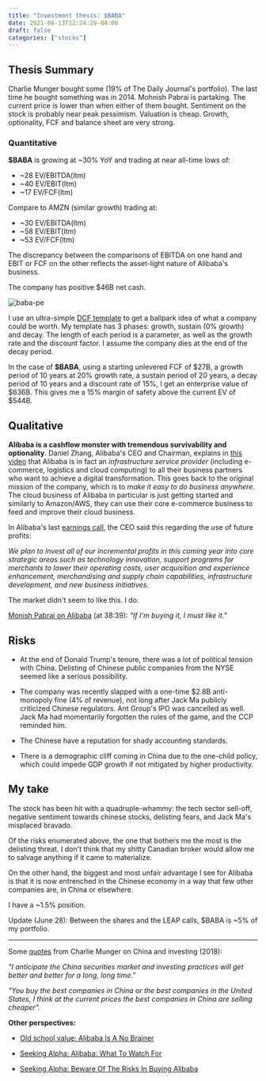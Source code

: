 ```yaml
---
title: "Investment thesis: $BABA"
date: 2021-06-13T12:24:29-04:00
draft: false
categories: ["stocks"]
---
```


## Thesis Summary

Charlie Munger bought some (19% of The Daily Journal's portfolio). The last time he bought something was in 2014. Mohnish Pabrai is partaking. The current price is lower than when either of them bought. Sentiment on the stock is probably near peak pessimism. Valuation is cheap. Growth, optionality, FCF and balance sheet are very strong.

### Quantitative

**$BABA** is growing at ~30% YoY and trading at near all-time lows of:

- ~28 EV/EBITDA(ltm)
- ~40 EV/EBIT(ltm) 
- ~17 EV/FCF(ltm)

Compare to AMZN (similar growth) trading at:

- ~30 EV/EBITDA(ltm)
- ~58 EV/EBIT(ltm)
- ~53 EV/FCF(ltm)

The discrepancy between the comparisons of EBITDA on one hand and EBIT or FCF on the other reflects the asset-light nature of Alibaba's business. 

The company has positive $46B net cash.

![baba-pe](/images/baba_pe.png)

I use an ultra-simple [DCF template](https://drive.google.com/file/d/18KAj4J1ndalSJ8_fb1SqX7LTxa2rauv4/view?usp=sharing) to get a ballpark idea of what a company could be worth. My template has 3 phases: growth, sustain (0% growth) and decay. The length of each period is a parameter, as well as the growth rate and the discount factor. I assume the company dies at the end of the decay period.

In the case of **$BABA**, using a starting unlevered FCF of $27B, a growth period of 10 years at 20% growth rate, a sustain period of 20 years, a decay period of 10 years and a discount rate of 15%, I get an enterprise value of $636B. This gives me a 15% margin of safety above the current EV of $544B.

## Qualitative

**Alibaba is a cashflow monster with tremendous survivability and optionality**. Daniel Zhang, Alibaba's CEO and Chairman, explains in [this video](https://www.youtube.com/watch?v=IGabqBY0qmo&t=638s) that Alibaba is in fact an _infrastructure service provider_ (including e-commerce, logistics and cloud computing) to all their business partners who want to achieve a digital transformation. This goes back to the original mission of the company, which is to _make it easy to do business anywhere_. The cloud business of Alibaba in particular is just getting started and similarly to Amazon/AWS, they can use their core e-commerce business to feed and improve their cloud business.

In Alibaba's last [earnings call](https://seekingalpha.com/article/4434615-beware-of-the-risks-in-buying-alibaba), the CEO said this regarding the use of future profits:

_We plan to invest all of our incremental profits in this coming year into core strategic areas such as technology innovation, support programs for merchants to lower their operating costs, user acquisition and experience enhancement, merchandising and supply chain capabilities, infrastructure development, and new business initiatives._

The market didn't seem to like this. I do.

[Monish Pabrai on Alibaba](https://www.youtube.com/watch?v=K4mggdrMHVo) (at 38:39): _"If I'm buying it, I must like it."_

## Risks

- At the end of Donald Trump's tenure, there was a lot of political tension with China. Delisting of Chinese public companies from the NYSE seemed like a serious possibility. 

- The company was recently slapped with a one-time $2.8B anti-monopoly fine (4% of revenue), not long after Jack Ma publicly criticized Chinese regulators. Ant Group's IPO was cancelled as well. Jack Ma had momentarily forgotten the rules of the game, and the CCP reminded him. 

- The Chinese have a reputation for shady accounting standards. 

- There is a demographic cliff coming in China due to the one-child policy, which could impede GDP growth if not mitigated by higher productivity. 

## My take

The stock has been hit with a quadruple-whammy: the tech sector sell-off, negative sentiment towards chinese stocks, delisting fears, and Jack Ma's misplaced bravado. 

Of the risks enumerated above, the one that bothers me the most is the delisting threat. I don't think that my shitty Canadian broker would allow me to salvage anything if it came to materialize. 

On the other hand, the biggest and most unfair advantage I see for Alibaba is that it is now entrenched in the Chinese economy in a way that few other companies are, in China or elsewhere. 

I have a ~1.5% position. 

Update (June 28): Between the shares and the LEAP calls, $BABA is ~5% of my portfolio.

---

Some [quotes](https://www.youtube.com/watch?v=mRXS7tByziI) from Charlie Munger on China and investing (2018):

_"I anticipate the China securities market and investing practices will get better and better for a long, long time."_

_"You buy the best companies in China or the best companies in the United States, I think at the current prices the best companies in China are selling cheaper"._

**Other perspectives:**

- [Old school value: Alibaba Is A No Brainer](https://www.oldschoolvalue.com/stock-analysis/alibaba-no-brainer/)

- [Seeking Alpha: Alibaba: What To Watch For](https://seekingalpha.com/article/4434693-why-i-think-baba-is-about-to-rally)

- [Seeking Alpha: Beware Of The Risks In Buying Alibaba](https://seekingalpha.com/article/4434615-beware-of-the-risks-in-buying-alibaba)